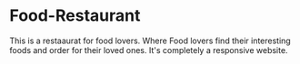 # Food-Restaurant
This is a restaaurat for food lovers. Where Food lovers find their interesting foods and order for their loved ones. It's completely a responsive website. 
